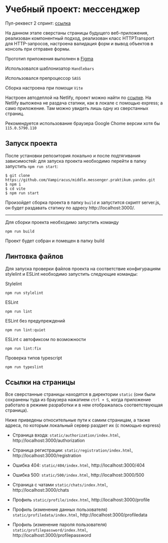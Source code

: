 # Учебный проект: мессенджер

Пул-реквест 2 спринт: [ссылка](https://github.com/Vampiracus/middle.messenger.praktikum.yandex/pull/4)

На данном этапе сверстаны страницы будущего веб-приложения, реализован компонентный подход, реализован класс HTTPTransport для HTTP-запросов, настроена валидация форм и вывод объектов в консоль при отправке формы.

Прототип приложения выполнен в [Figma](https://www.figma.com/file/7UINrrRL12ICT0lXqvFVbi/Messenger-Proto?type=design&node-id=0%3A1&mode=design&t=GvKlX8atBnVE22LR-1 "кликните, чтобы перейти по ссылке")

Использовался шаблонизатор `Handlebars`

Использовался препроцессор `SASS`

Сборка настроена при помощи `Vite`

Настроен автодеплой на Netlify, проект можно найти по [ссылке](https://cosmic-piroshki-2466bd.netlify.app/ "кликните, чтобы перейти по ссылке"). На Netlify выложена не раздача статики, как в локале с помощью express; а само приложение. Там можно увидеть лишь одну из сверстанных страниц.

Рекомендуется использование браузера Google Chome версии хотя бы `115.0.5790.110`

## Запуск проекта
После установки репозитория локально и после подтягивания зависимостей: для запуска проекта необходимо перейти в папку запустить `npm run start`:
```
$ git clone https://github.com/Vampiracus/middle.messenger.praktikum.yandex.git
$ npm i
$ cd vite
$ npm run start
```
Произойдет сборка проекта в папку `build` и запустится скрипт server.js, он будет раздавать статику по адресу http://localhost:3000/. 

---

Для сборки проекта необходимо запустить команду
```
npm run build
```
Проект будет собран и помещен в папку build

## Линтовка файлов

Для запуска проверки файлов проекта на соответствие конфигурациям stylelint и ESLint необходимо запустить следующие команды:

Stylelint
```
npm run stylelint
```

ESLint
```
npm run lint
```

ESLint без предупреждений
```
npm run lint:quiet
```

ESLint с автофиксом по возможности
```
npm run lint:fix
```

Проверка типов typescript
```
npm run typeslint
```

## Ссылки на страницы

Все сверстанные страницы находятся в директории `static` (они были сохранены туда из браузера нажатием `ctrl + S`, когда приложение работало в режиме разработки и в нем отображалась соответствующая страница). 

Ниже приведены относительные пути к самим страницам, а также адреса, по которым локальный сервер раздает их (с помощью express)

- Страница входа: `static/authorization/index.html`, http://localhost:3000/authorization

- Страница регистрации: `static/registration/index.html`, http://localhost:3000/registration

- Ошибка 404: `static/404/index.html`, http://localhost:3000/404

- Ошибка 500: `static/500/index.html`, http://localhost:3000/500

- Страница с чатами `static/chats/index.html`, http://localhost:3000/chats

- Профиль `static/profile/index.html`, http://localhost:3000/profile

- Профиль (изменение данных пользователя) `static/profiledata/index.html`, http://localhost:3000/profiledata

- Профиль (изменение пароля пользователя) `static/profilepassword/index.html`, http://localhost:3000/profilepassword
